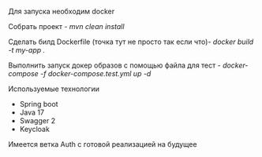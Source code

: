 <p>Для запуска необходим docker</p> 
<p>Собрать проект - <i>mvn clean install</i></p>
<p>Сделать билд Dockerfile (точка тут не просто так если что)- <i>docker build -t my-app .</i></p>
<p>Выполнить запуск докер образов с помощью файла для тест - <i>docker-compose -f docker-compose.test.yml up -d</i> </p>

<p>Используемые технологии</p>
<ul>
  <li>Spring boot</li>
  <li>Java 17</li>
  <li>Swagger 2</li>
  <li>Keycloak</li>
  
</ul>
<p>Имеется ветка Auth с готовой реализацией на будущее</p>
